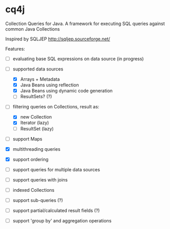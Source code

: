 cq4j
====

Collection Queries for Java. A framework for executing SQL queries against common Java Collections

Inspired by SQLJEP http://sqljep.sourceforge.net/

Features:
- [ ] evaluating base SQL expressions on data source (in progress)
- [ ] supported data sources
    - [x] Arrays + Metadata
    - [x] Java Beans using reflection
    - [x] Java Beans using dynamic code generation
    - [ ] ResultSets? (?)
- [ ] filtering queries on Collections, result as:
    - [x] new Collection
    - [x] Iterator (lazy)
    - [ ] ResultSet (lazy)
- [ ] support Maps
- [x] multithreading queries
- [x] support ordering
- [ ] support queries for multiple data sources
- [ ] support queries with joins
- [ ] indexed Collections
- [ ] support sub-queries (?)
- [ ] support partial/calculated result fields (?)
- [ ] support 'group by' and aggregation operations


